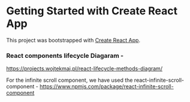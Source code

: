 # Getting Started with Create React App

This project was bootstrapped with [Create React App](https://github.com/facebook/create-react-app).

### React components lifecycle Diagaram - 
https://projects.wojtekmaj.pl/react-lifecycle-methods-diagram/

For the infinite scroll component, we have used the react-infinite-scroll-component - https://www.npmjs.com/package/react-infinite-scroll-component
